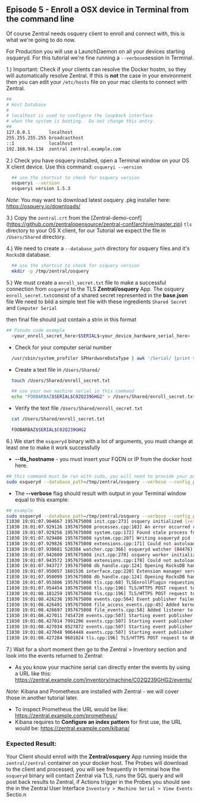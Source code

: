 ## Episode 5 - Enroll a OSX device in Terminal from the command line
Of course Zentral needs osquery client to enroll and connect with, this is what we're going to do now.

For Production you will use a LaunchDaemon on all your devices starting osqueryd. 
For this tutorial we're fine running a `--verbose`session in Terminal.


1.) Important: Check if your clients can resolve the Docker hostm, so they will automatically resolve Zentral. If this is **not** the case in your environment then you can edit your `/etc/hosts` file on your mac clients to connect with Zentral.

```bash
##
# Host Database
#
# localhost is used to configure the loopback interface
# when the system is booting.  Do not change this entry.
##
127.0.0.1       localhost
255.255.255.255 broadcasthost
::1             localhost
192.168.94.134  zentral zentral.example.com
```


2.) Check you have osquery installed, open a Terminal window on your OS X client device. 
Use this command:
`osqueryi --version`

```bash
  ## use the shortcut to check for osquery version
  osqueryi --version
  osqueryi version 1.5.3
```

*Note*: 
You may want to download latest osquery .pkg installer here: <https://osquery.io/downloads/>

3.) Copy the `zentral.crt` from the [Zentral-demo-conf] (<https://github.com/zentralopensource/zentral-conf/archive/master.zip>) `tls` directory to your OS X client, for our Tutorial we expect the file in `/Users/Shared` directory.

4.) We need to create a `--database_path` directory for osquery files and it's `RocksDB` database.

```bash
  ## use the shortcut to check for osquery version
  mkdir -p /tmp/zentral/osquery
```
5.) We must create a `enroll_secret.txt` file to make a successful connection from `osqueryd` to the TLS **Zentral/osquery** App.
The osquery `enroll_secret.txt`consist of a shared secret represented in the **base.json** file
We need to bild a simple text file with these ingredients `Shared Secret` and `Computer Serial`

then final file should just contain a strin in this format

```bash
## Pseudo code example
  <your_enroll_secret_here>$SERIAL$<your_device_hardware_serial_here>
```



- Check for your computer serial number

```bash
  /usr/sbin/system_profiler SPHardwareDataType | awk '/Serial/ {print $4}'
``` 

- Create a text file in `/Users/Shared/`

```bash
  touch /Users/Shared/enroll_secret.txt
```

```bash
  ## use your own machine serial in this command
  echo "FOOBARBAZ$SERIAL$C02Q239GHG2" > /Users/Shared/enroll_secret.txt
```

- Verify the text file `/Users/Shared/enroll_secret.txt`

```bash
  cat /Users/Shared/enroll_secret.txt

  FOOBARBAZ$SERIAL$C02Q239GHG2
```


6.) We start the `osqueryd` binary with a lot of arguments, you must change at least one to make it work successfully

- **--tls_hostname** - you must insert your FQDN or IP from the docker host here.

```bash
## this command must be run with sudo, you will need to provide your password 
sudo osqueryd --database_path=/tmp/zentral/osquery --verbose --config_plugin=tls --tls_hostname=zentral.example.com --tls_server_certs=/Users/Shared/zentral.crt --config_tls_endpoint=/osquery/config --config_tls_refresh=60 --enroll_tls_endpoint=/osquery/enroll --enroll_secret_path=/Users/Shared/enroll_secret.txt --logger_tls_endpoint=/osquery/log --logger_tls_period=31 --logger_plugin=tls --distributed_enabled --distributed_plugin=tls --distributed_tls_read_endpoint=/osquery/distributed/read --distributed_tls_write_endpoint=/osquery/distributed/write --distributed_poll_interval=60

```

- The **--verbose** flag should result with output in your Terminal window equal to this example:

```bash
## example 
sudo osqueryd --database_path=/tmp/zentral/osquery --verbose --config_plugin=tls --tls_hostname=zentral.example.com --tls_server_certs=/Users/Shared/zentral.crt --config_tls_endpoint=/osquery/config --config_tls_refresh=60 --enroll_tls_endpoint=/osquery/enroll --enroll_secret_path=/Users/Shared/enroll_secret.txt --logger_tls_endpoint=/osquery/log --logger_tls_period=31 --logger_plugin=tls --distributed_enabled --distributed_plugin=tls --distributed_tls_read_endpoint=/osquery/distributed/read --distributed_tls_write_endpoint=/osquery/distributed/write --distributed_poll_interval=60
I1030 19:01:07.904667 1957675008 init.cpp:273] osquery initialized [version=1.5.3]
I1030 19:01:07.929126 1957675008 processes.cpp:183] An error occurred retrieving the env for pid: 84437
I1030 19:01:07.929256 1957675008 system.cpp:172] Found stale process for osqueryd (84437) removing pidfile
I1030 19:01:07.929486 1957675008 system.cpp:207] Writing osqueryd pid (84476) to /var/osquery/osqueryd.pidfile
I1030 19:01:07.929826 1957675008 extensions.cpp:171] Could not autoload extensions: Failed reading: /etc/osquery/extensions.load
I1030 19:01:07.930681 528384 watcher.cpp:366] osqueryd watcher (84476) executing worker (84477)
I1030 19:01:07.942600 1957675008 init.cpp:270] osquery worker initialized [watcher=84477]
I1030 19:01:07.943572 1957675008 extensions.cpp:178] Could not autoload modules: Failed reading: /etc/osquery/modules.load
I1030 19:01:07.943727 1957675008 db_handle.cpp:124] Opening RocksDB handle: /tmp/zentral/osquery
I1030 19:01:07.950057 1601536 interface.cpp:220] Extension manager service starting: /var/osquery/osquery.em
I1030 19:01:07.950099 1957675008 db_handle.cpp:124] Opening RocksDB handle: /tmp/zentral/osquery
I1030 19:01:07.953806 1957675008 tls.cpp:68] TLSEnrollPlugin requesting a node enroll key from: https://zentral.example.com/osquery/enroll
I1030 19:01:07.954454 1957675008 tls.cpp:196] TLS/HTTPS POST request to URI: https://zentral.example.com/osquery/enroll
I1030 19:01:08.181259 1957675008 tls.cpp:196] TLS/HTTPS POST request to URI: https://zentral.example.com/osquery/config
I1030 19:01:08.426236 1957675008 events.cpp:564] Event publisher failed setup: kernel: Cannot access /dev/osquery
I1030 19:01:08.426491 1957675008 file_access_events.cpp:45] Added kernel listener to: /Users/Shared/
I1030 19:01:08.426697 1957675008 file_events.cpp:58] Added listener to: /Users/Shared/**
I1030 19:01:08.427011 7454720 events.cpp:507] Starting event publisher run loop: diskarbitration
I1030 19:01:08.427014 7991296 events.cpp:507] Starting event publisher run loop: fsevents
I1030 19:01:08.427034 8527872 events.cpp:507] Starting event publisher run loop: iokit_hid
I1030 19:01:08.427048 9064448 events.cpp:507] Starting event publisher run loop: scnetwork
I1030 19:01:08.427284 9601024 tls.cpp:196] TLS/HTTPS POST request to URI: https://zentral.example.com/osquery/distributed/read
```

7.) Wait for a short moment then go to the Zentral > Inventory section and look into the events returned to Zentral: 


- As you know your machine serial can directly enter the events by using a URL like this: 
<https://zentral.example.com/inventory/machine/C02Q239GHG2/events/>


*Note*: 
Kibana and Prometheus are installed with Zentral - we will cover those in another tutorial later.

- To inspect Prometheus the URL would be like: <https://zentral.example.com/prometheus/>
- Kibana requires to **Configure an index pattern** for first use, the URL would be: <https://zentral.example.com/kibana/>




### Expected Result: 
Your Client should enroll with the **Zentral/osquery** App running inside the `zentral/zentral` container on your docker host.
The Probes will download to the client and processed, you will see frequently in terminal how the `osqueryd` binary will contact Zentral via TLS, runs the SQL query and will post back results to Zentral, if Actions trigger in the Probes you should see the in the Zentral User Interface `Inventory > Machine Serial > View Events` Sectio.n
